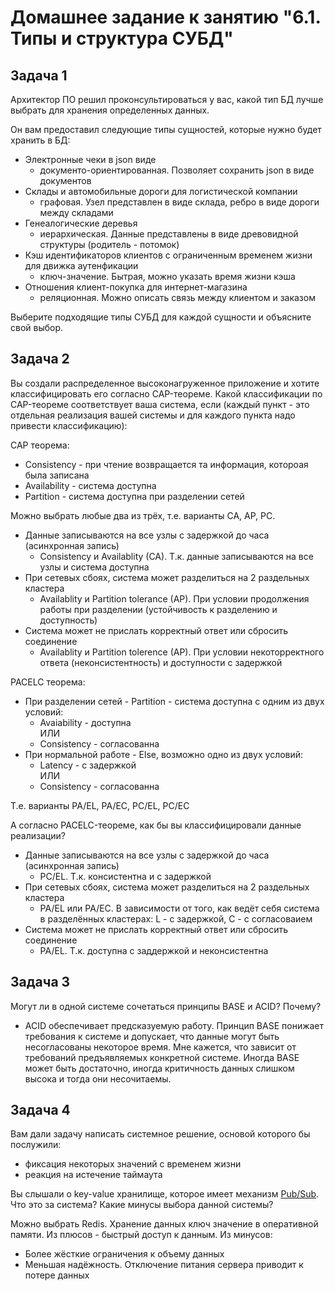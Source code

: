 # Домашнее задание к занятию "6.1. Типы и структура СУБД"


## Задача 1

Архитектор ПО решил проконсультироваться у вас, какой тип БД 
лучше выбрать для хранения определенных данных.

Он вам предоставил следующие типы сущностей, которые нужно будет хранить в БД:

- Электронные чеки в json виде
    - документо-ориентированная. Позволяет сохранить json в виде документов  
- Склады и автомобильные дороги для логистической компании
    - графовая. Узел представлен в виде склада, ребро в виде дороги между складами  
- Генеалогические деревья
    - иерархическая. Данные представлены в виде древовидной структуры (родитель - потомок)  
- Кэш идентификаторов клиентов с ограниченным временем жизни для движка аутенфикации
    - ключ-значение. Бытрая, можно указать время жизни кэша  
- Отношения клиент-покупка для интернет-магазина
    - реляционная. Можно описать связь между клиентом и заказом  

Выберите подходящие типы СУБД для каждой сущности и объясните свой выбор.

## Задача 2

Вы создали распределенное высоконагруженное приложение и хотите классифицировать его согласно 
CAP-теореме. Какой классификации по CAP-теореме соответствует ваша система, если 
(каждый пункт - это отдельная реализация вашей системы и для каждого пункта надо привести классификацию):

CAP теорема:  
- Consistency - при чтение возвращается та информация, котороая была записана  
- Availability - система доступна   
- Partition - система доступна при разделении сетей  
  
Можно выбрать любые два из трёх, т.е. варианты CA, AP, PC.  

- Данные записываются на все узлы с задержкой до часа (асинхронная запись)
    - Consistency и Availablity (CA). Т.к. данные записываются на все узлы и система доступна   
- При сетевых сбоях, система может разделиться на 2 раздельных кластера
    - Availablity и Partition tolerance (AP). При условии продолжения работы при разделении (устойчивость к разделению и доступность)     
- Система может не прислать корректный ответ или сбросить соединение
    - Availablity и Partition tolerence (AP). При условии некоторректного ответа (неконсистентность) и доступности с задержкой  
  
PACELC теорема:  
- При разделении сетей - Partition - система доступна с одним из двух условий:  
    - Avaiability - доступна   
    ИЛИ  
    - Consistency - согласованна  
- При нормальной работе - Else, возможно одно из двух условий:  
    - Latency - с задержкой  
    ИЛИ  
    - Consistency - согласованна  
  
Т.е. варианты PA/EL, PA/EC, PC/EL, PC/EC
  
А согласно PACELC-теореме, как бы вы классифицировали данные реализации?
- Данные записываются на все узлы с задержкой до часа (асинхронная запись)  
    - PC/EL. Т.к. консистентна и с задержкой  
- При сетевых сбоях, система может разделиться на 2 раздельных кластера  
    - PA/EL или PA/EC. В зависимости от того, как ведёт себя система в разделённых кластерах: L - с задержкой, C - с согласоваием  
- Система может не прислать корректный ответ или сбросить соединение  
    - PA/EL. Т.к. доступна с заддержкой и неконсистентна


## Задача 3

Могут ли в одной системе сочетаться принципы BASE и ACID? Почему?  
- ACID обеспечивает предсказуемую работу. Принцип BASE понижает требования к системе и допускает, что данные могут быть несогласованы некоторое время. Мне кажется, что зависит от требований предъявляемых конкретной системе. Иногда BASE может быть достаточно, иногда критичность данных слишком высока и тогда они несочитаемы.  
 

## Задача 4

Вам дали задачу написать системное решение, основой которого бы послужили:

- фиксация некоторых значений с временем жизни
- реакция на истечение таймаута

Вы слышали о key-value хранилище, которое имеет механизм [Pub/Sub](https://habr.com/ru/post/278237/). 
Что это за система? Какие минусы выбора данной системы?

Можно выбрать Redis. Хранение данных ключ значение в оперативной памяти. Из плюсов - быстрый доступ к данным. Из минусов:  
- Более жёсткие ограничения к объему данных  
- Меньшая надёжность. Отключение питания сервера приводит к потере данных  
